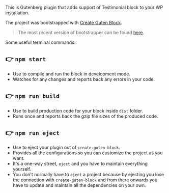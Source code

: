 This is Gutenberg plugin that adds support of Testimonial block to your WP installation.

The project was bootstrapped with [Create Guten Block](https://github.com/ahmadawais/create-guten-block).

>The most recent version of bootstrapper can be found [here](https://github.com/ahmadawais/create-guten-block).

Some useful terminal commands:

## 👉  `npm start`
- Use to compile and run the block in development mode.
- Watches for any changes and reports back any errors in your code.

## 👉  `npm run build`
- Use to build production code for your block inside `dist` folder.
- Runs once and reports back the gzip file sizes of the produced code.

## 👉  `npm run eject`
- Use to eject your plugin out of `create-guten-block`.
- Provides all the configurations so you can customize the project as you want.
- It's a one-way street, `eject` and you have to maintain everything yourself.
- You don't normally have to `eject` a project because by ejecting you lose the connection with `create-guten-block` and from there onwards you have to update and maintain all the dependencies on your own.